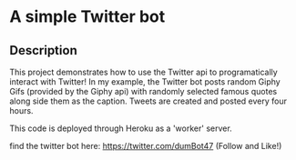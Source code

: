 # A simple Twitter bot

## Description

This project demonstrates how to use the Twitter api to programatically interact with Twitter! In my example, the Twitter bot posts random Giphy Gifs (provided by the Giphy api) with randomly selected famous quotes along side them as the caption. Tweets are created and posted every four hours.

This code is deployed through Heroku as a 'worker' server.

find the twitter bot here: https://twitter.com/dumBot47
(Follow and Like!)
